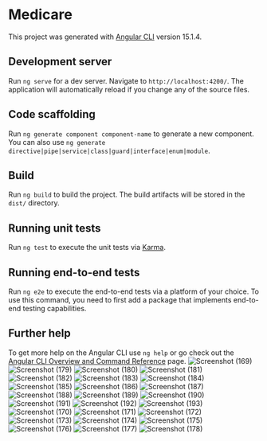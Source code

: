 # Medicare

This project was generated with [Angular CLI](https://github.com/angular/angular-cli) version 15.1.4.

## Development server

Run `ng serve` for a dev server. Navigate to `http://localhost:4200/`. The application will automatically reload if you change any of the source files.

## Code scaffolding

Run `ng generate component component-name` to generate a new component. You can also use `ng generate directive|pipe|service|class|guard|interface|enum|module`.

## Build

Run `ng build` to build the project. The build artifacts will be stored in the `dist/` directory.

## Running unit tests

Run `ng test` to execute the unit tests via [Karma](https://karma-runner.github.io).

## Running end-to-end tests

Run `ng e2e` to execute the end-to-end tests via a platform of your choice. To use this command, you need to first add a package that implements end-to-end testing capabilities.

## Further help

To get more help on the Angular CLI use `ng help` or go check out the [Angular CLI Overview and Command Reference](https://angular.io/cli) page.
![Screenshot (169)](https://user-images.githubusercontent.com/57566698/219281903-3ad8c602-cb78-46ab-a4be-de76d7c46bd4.png)
![Screenshot (179)](https://user-images.githubusercontent.com/57566698/219282044-1f27e938-bf13-48c3-9456-c0eaa8af114e.png)
![Screenshot (180)](https://user-images.githubusercontent.com/57566698/219282050-f51d396f-e2d3-4812-9f80-0d67a5f56620.png)
![Screenshot (181)](https://user-images.githubusercontent.com/57566698/219282056-93cd3dc7-d6ca-4392-b077-af6e9c096819.png)
![Screenshot (182)](https://user-images.githubusercontent.com/57566698/219282059-d77591a9-01d8-4b6b-9a48-f61baf090fb3.png)
![Screenshot (183)](https://user-images.githubusercontent.com/57566698/219282062-ad48f8b3-043a-425b-af18-1ac71cf7a48f.png)
![Screenshot (184)](https://user-images.githubusercontent.com/57566698/219282065-46e8b230-2a90-47c8-a36e-45b149fcafa1.png)
![Screenshot (185)](https://user-images.githubusercontent.com/57566698/219282070-0091edba-f9a3-419a-8df7-651946d20a4c.png)
![Screenshot (186)](https://user-images.githubusercontent.com/57566698/219282072-0f13d6a9-8cff-4729-a669-e5764248e11e.png)
![Screenshot (187)](https://user-images.githubusercontent.com/57566698/219282075-338ee04b-918b-46aa-8ad7-606338c215d3.png)
![Screenshot (188)](https://user-images.githubusercontent.com/57566698/219282077-66d2c475-511a-485d-894a-4bf480ca76ba.png)
![Screenshot (189)](https://user-images.githubusercontent.com/57566698/219282078-0a2cfe19-586d-41d2-bb07-c58ab4123709.png)
![Screenshot (190)](https://user-images.githubusercontent.com/57566698/219282082-87719d1d-577f-45e9-a315-284b1d5edb8d.png)
![Screenshot (191)](https://user-images.githubusercontent.com/57566698/219282083-d44a8cbf-2e1f-43c9-a2cc-4bdd338c658f.png)
![Screenshot (192)](https://user-images.githubusercontent.com/57566698/219282084-3bcc90c9-d5de-42bd-8659-2f74d446b0eb.png)
![Screenshot (193)](https://user-images.githubusercontent.com/57566698/219282087-3df47b91-29be-4865-9931-ea0f6493649c.png)
![Screenshot (170)](https://user-images.githubusercontent.com/57566698/219282095-97b1c4b6-7d87-4510-b10b-2651e88628bb.png)
![Screenshot (171)](https://user-images.githubusercontent.com/57566698/219282104-37143e43-38ba-410a-9eb9-23744166714f.png)
![Screenshot (172)](https://user-images.githubusercontent.com/57566698/219282106-ee399511-bca7-48d6-8804-465dedc68c77.png)
![Screenshot (173)](https://user-images.githubusercontent.com/57566698/219282112-c16c1653-8190-4260-8fb2-33b97894c3a1.png)
![Screenshot (174)](https://user-images.githubusercontent.com/57566698/219282117-50153bec-7926-4b39-8012-bcc9b14faef6.png)
![Screenshot (175)](https://user-images.githubusercontent.com/57566698/219282118-1d019e01-0055-454e-9adb-6c1a377ea33d.png)
![Screenshot (176)](https://user-images.githubusercontent.com/57566698/219282124-fe3f18c1-5dc7-4a7a-899b-606a9dc456c8.png)
![Screenshot (177)](https://user-images.githubusercontent.com/57566698/219282130-3ee8a349-19d7-41f6-b2ac-ee154c6a7e3c.png)
![Screenshot (178)](https://user-images.githubusercontent.com/57566698/219282135-e5e8c5be-2c1b-4354-8079-eec9b9ee0eb5.png)
